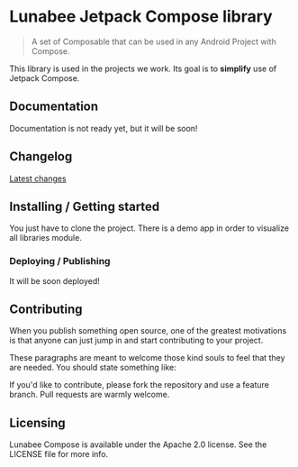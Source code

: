 # Lunabee Jetpack Compose library

> A set of Composable that can be used in any Android Project with Compose.

This library is used in the projects we work. Its goal is to **simplify** use of Jetpack Compose.

## Documentation

Documentation is not ready yet, but it will be soon!

## Changelog

[Latest changes](CHANGELOG.MD)

## Installing / Getting started

You just have to clone the project. There is a demo app in order to visualize all libraries module.

### Deploying / Publishing

It will be soon deployed!

## Contributing

When you publish something open source, one of the greatest motivations is that anyone can just jump in and start contributing to your project.

These paragraphs are meant to welcome those kind souls to feel that they are needed. You should state something like:

If you'd like to contribute, please fork the repository and use a feature branch. Pull requests are warmly welcome.

## Licensing

Lunabee Compose is available under the Apache 2.0 license. See the LICENSE file for more info.


